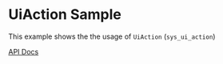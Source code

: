 # UiAction Sample

This example shows the the usage of `UiAction` (`sys_ui_action`)

[API Docs](https://www.servicenow.com/docs/csh?topicname=fluent-ui-action-api.html&version=latest)
